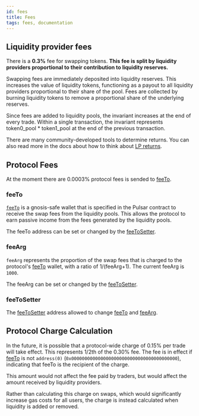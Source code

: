 ```yaml
---
id: fees
title: Fees
tags: fees, documentation
---
```


## Liquidity provider fees

There is a **0.3%** fee for swapping tokens. **This fee is split by liquidity providers proportional to their contribution to liquidity reserves.**

Swapping fees are immediately deposited into liquidity reserves. This increases the value of liquidity tokens, functioning as a payout to all liquidity providers proportional to their share of the pool. Fees are collected by burning liquidity tokens to remove a proportional share of the underlying reserves.

Since fees are added to liquidity pools, the invariant increases at the end of every trade. Within a single transaction, the invariant represents token0_pool \* token1_pool at the end of the previous transaction.

There are many community-developed tools to determine returns. You can also read more in the docs about how to think about [LP returns](09-understanding-returns.md).

## Protocol Fees

At the moment there are 0.0003% protocol fees is sended to [feeTo](#feeto).

### feeTo

<!-- ```solidity
function feeTo() external view returns (address);
``` -->

[`feeTo`](https://etherscan.io/address/0xb8688826e957ece1fbf8f6203d025c5624286bae)
is a gnosis-safe wallet that is specified in the Pulsar contract to receive the swap fees from the liquidity pools. This allows the protocol to earn passive income from the fees generated by the liquidity pools.

The feeTo address can be set or changed by the [feeToSetter](#feeToSetter).

### feeArg

<!-- ```solidity
function feeArg() external view returns (uint32);
``` -->

`feeArg` represents the proportion of the swap fees that is charged to the protocol's [feeTo](#feeTo) wallet, with a ratio of 1/(feeArg+1). The current feeArg is `1000`.

The feeArg can be set or changed by the [feeToSetter](#feeToSetter).

### feeToSetter

<!-- ```solidity
function feeToSetter() external view returns (address);
``` -->

The [feeToSetter](https://etherscan.io/address/0x57802b223F76Afd6E51Bb2AF578E72B07066a069) address allowed to change [feeTo](#feeto) and [feeArg](#feeArg).

## Protocol Charge Calculation

In the future, it is possible that a protocol-wide charge of 0.15% per trade will take effect. This represents 1/2th of the 0.30% fee. The fee is in effect if [feeTo](#feeto) is not `address(0)` (`0x0000000000000000000000000000000000000000`), indicating that feeTo is the recipient of the charge.

This amount would not affect the fee paid by traders, but would affect the amount received by liquidity providers.

Rather than calculating this charge on swaps, which would significantly increase gas costs for all users, the charge is instead calculated when liquidity is added or removed.

<!-- See the <a href='/whitepaper.pdf' target='_blank' rel='noopener noreferrer'>whitepaper</a> for more details. -->
